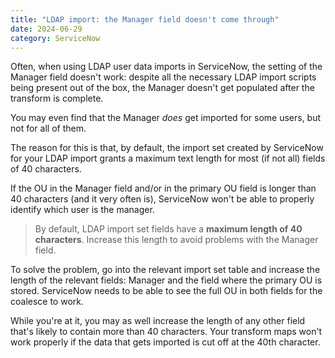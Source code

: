 ```yaml
---
title: "LDAP import: the Manager field doesn't come through"
date: 2024-06-29
category: ServiceNow
---
```


Often, when using LDAP user data imports in ServiceNow, the setting of the Manager field doesn't work: despite all the necessary LDAP import scripts being present out of the box, the Manager doesn't get populated after the transform is complete.

You may even find that the Manager _does_ get imported for some users, but not for all of them.

The reason for this is that, by default, the import set created by ServiceNow for your LDAP import grants a maximum text length for most (if not all) fields of 40 characters.

If the OU in the Manager field and/or in the primary OU field is longer than 40 characters (and it very often is), ServiceNow won't be able to properly identify which user is the manager.

> By default, LDAP import set fields have a **maximum length of 40 characters**. Increase this length to avoid problems with the Manager field.

To solve the problem, go into the relevant import set table and increase the length of the relevant fields: Manager and the field where the primary OU is stored. ServiceNow needs to be able to see the full OU in both fields for the coalesce to work.

While you're at it, you may as well increase the length of any other field that's likely to contain more than 40 characters. Your transform maps won't work properly if the data that gets imported is cut off at the 40th character.
